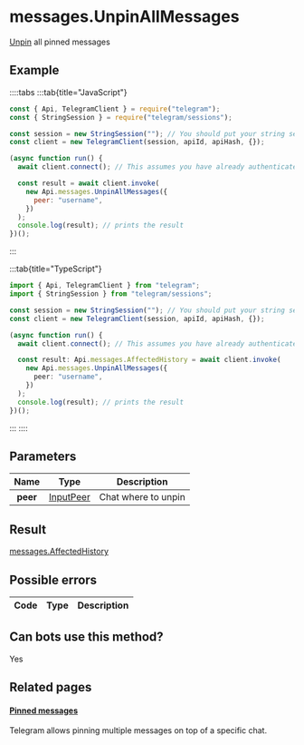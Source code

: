 # messages.UnpinAllMessages

[Unpin](https://core.telegram.org/api/pin) all pinned messages

## Example

::::tabs
:::tab{title="JavaScript"}

```js
const { Api, TelegramClient } = require("telegram");
const { StringSession } = require("telegram/sessions");

const session = new StringSession(""); // You should put your string session here
const client = new TelegramClient(session, apiId, apiHash, {});

(async function run() {
  await client.connect(); // This assumes you have already authenticated with .start()

  const result = await client.invoke(
    new Api.messages.UnpinAllMessages({
      peer: "username",
    })
  );
  console.log(result); // prints the result
})();
```

:::

:::tab{title="TypeScript"}

```ts
import { Api, TelegramClient } from "telegram";
import { StringSession } from "telegram/sessions";

const session = new StringSession(""); // You should put your string session here
const client = new TelegramClient(session, apiId, apiHash, {});

(async function run() {
  await client.connect(); // This assumes you have already authenticated with .start()

  const result: Api.messages.AffectedHistory = await client.invoke(
    new Api.messages.UnpinAllMessages({
      peer: "username",
    })
  );
  console.log(result); // prints the result
})();
```

:::
::::

## Parameters

|   Name   | Type                                                  | Description         |
| :------: | ----------------------------------------------------- | ------------------- |
| **peer** | [InputPeer](https://core.telegram.org/type/InputPeer) | Chat where to unpin |

## Result

[messages.AffectedHistory](https://core.telegram.org/type/messages.AffectedHistory)

## Possible errors

| Code | Type | Description |
| :--: | ---- | ----------- |

## Can bots use this method?

Yes

## Related pages

#### [Pinned messages](https://core.telegram.org/api/pin)

Telegram allows pinning multiple messages on top of a specific chat.
